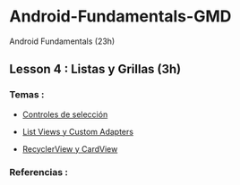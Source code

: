 # Android-Fundamentals-GMD
Android Fundamentals (23h)

## Lesson 4 : Listas y Grillas (3h)

### Temas :

- [Controles de selección](https://github.com/TeclaLabsPeruTraining/Android-Fundamentals-GMD/blob/Lesson4/controlesSeleccion.md) 

- [List Views y Custom Adapters](https://github.com/TeclaLabsPeruTraining/Android-Fundamentals-GMD/blob/Lesson4/ListasyAdapters.md)

- [RecyclerView y CardView](https://github.com/TeclaLabsPeruTraining/Android-Fundamentals-GMD/blob/Lesson4/RecyclerView&CardView.md)


### Referencias :
